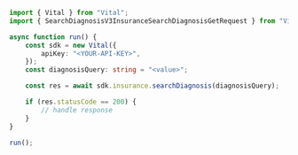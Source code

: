 <!-- Start SDK Example Usage [usage] -->
```typescript
import { Vital } from "Vital";
import { SearchDiagnosisV3InsuranceSearchDiagnosisGetRequest } from "Vital/dist/sdk/models/operations";

async function run() {
    const sdk = new Vital({
        apiKey: "<YOUR-API-KEY>",
    });
    const diagnosisQuery: string = "<value>";

    const res = await sdk.insurance.searchDiagnosis(diagnosisQuery);

    if (res.statusCode == 200) {
        // handle response
    }
}

run();

```
<!-- End SDK Example Usage [usage] -->